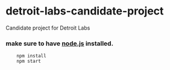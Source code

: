 # detroit-labs-candidate-project
Candidate project for Detroit Labs
### make sure to have [node.js](https://nodejs.org/en/) installed.


```
    npm install
    npm start
```
